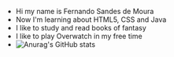 - Hi my name is Fernando Sandes de Moura
- Now I'm learning about HTML5, CSS and Java
- I like to study and read books of fantasy
- I like to play Overwatch in my free time
- ![Anurag's GitHub stats](https://github-readme-stats.vercel.app/api?username=nando-maker&show_icons=true&theme=dracula)
<!---
nando-maker/nando-maker is a ✨ special ✨ repository because its `README.md` (this file) appears on your GitHub profile.
You can click the Preview link to take a look at your changes.
--->

